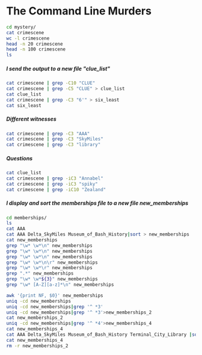 # The Command Line Murders
```bash
cd mystery/
cat crimescene
wc -l crimescene
head -n 20 crimescene
head -n 100 crimescene
ls
```
##### I send the output to a new file "clue_list"
```bash
cat crimescene | grep -C10 "CLUE"
cat crimescene | grep -C5 "CLUE" > clue_list
cat clue_list
cat crimescene | grep -C3 "6'" > six_least
cat six_least
 ```
##### Different witnesses
```bash
cat crimescene | grep -C3 "AAA"
cat crimescene | grep -C3 "SkyMiles"
cat crimescene | grep -C3 "library"
```
##### Questions
```bash
cat clue_list
cat crimescene | grep -iC3 "Annabel"
cat crimescene | grep -iC3 "spiky"
cat crimescene | grep -iC10 "Zealand"
```
##### I display and sort the memberships file to a new file new_memberships
```bash 
cd memberships/
ls
cat AAA
cat AAA Delta_SkyMiles Museum_of_Bash_History|sort > new_memberships
cat new_memberships
grep "\w* \w*\n" new_memberships
grep "\w* \w*\n" new_memberships
grep "\w* \w*\n" new_memberships
grep "\w* \w*\n\r" new_memberships
grep "\w* \w*\r" new_memberships
grep ".*" new_memberships
grep "\w* \w*${3}" new_memberships
grep "\w* [A-Z][a-z]*\n" new_memberships
```
```bash
awk '{print NF, $0}' new_memberships
uniq -cd new_memberships
uniq -cd new_memberships|grep '^ *3'
uniq -cd new_memberships|grep '^ *3'>new_memberships_2
cat new_memberships_2
uniq -cd new_memberships|grep '^ *4'>new_memberships_4
cat new_memberships_4
cat AAA Delta_SkyMiles Museum_of_Bash_History Terminal_City_Library |sort > new_memberships_4
cat new_memberships_4
rm -r new_memberships_2

```
